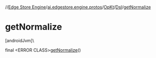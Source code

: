 //[Edge Store Engine](../../../../index.md)/[ai.edgestore.engine.protos](../../index.md)/[OpKt](../index.md)/[Dsl](index.md)/[getNormalize](get-normalize.md)

# getNormalize

[androidJvm]\

final &lt;ERROR CLASS&gt;[getNormalize](get-normalize.md)()
